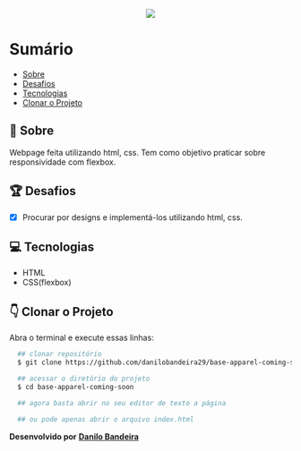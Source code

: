<p align="center">
  <img src="https://ik.imagekit.io/xfddek6eqk/ezgif.com-gif-maker_Pa8DCq7MZ.gif" />
</p>

# Sumário
- [Sobre](#-Sobre)
- [Desafios](#-Desafios)
- [Tecnologias](#-Tecnologias)
- [Clonar o Projeto](#-Clonar-o-Projeto)

## 📝 Sobre
Webpage feita utilizando html, css. Tem como objetivo praticar sobre responsividade com flexbox.

## 🏆 Desafios
- [x] Procurar por designs e implementá-los utilizando html, css.

## 💻 Tecnologias
- HTML
- CSS(flexbox)

## 👇 Clonar o Projeto
Abra o terminal e execute essas linhas:

```bash
  ## clonar repositório
  $ git clone https://github.com/danilobandeira29/base-apparel-coming-soon.git

  ## acessar o diretório do projeto
  $ cd base-apparel-coming-soon

  ## agora basta abrir no seu editor de texto a página

  ## ou pode apenas abrir o arquivo index.html
```

**Desenvolvido por**
<a href="https://www.linkedin.com/in/danilo-bandeira-4411851a4/">**Danilo Bandeira</a>**
